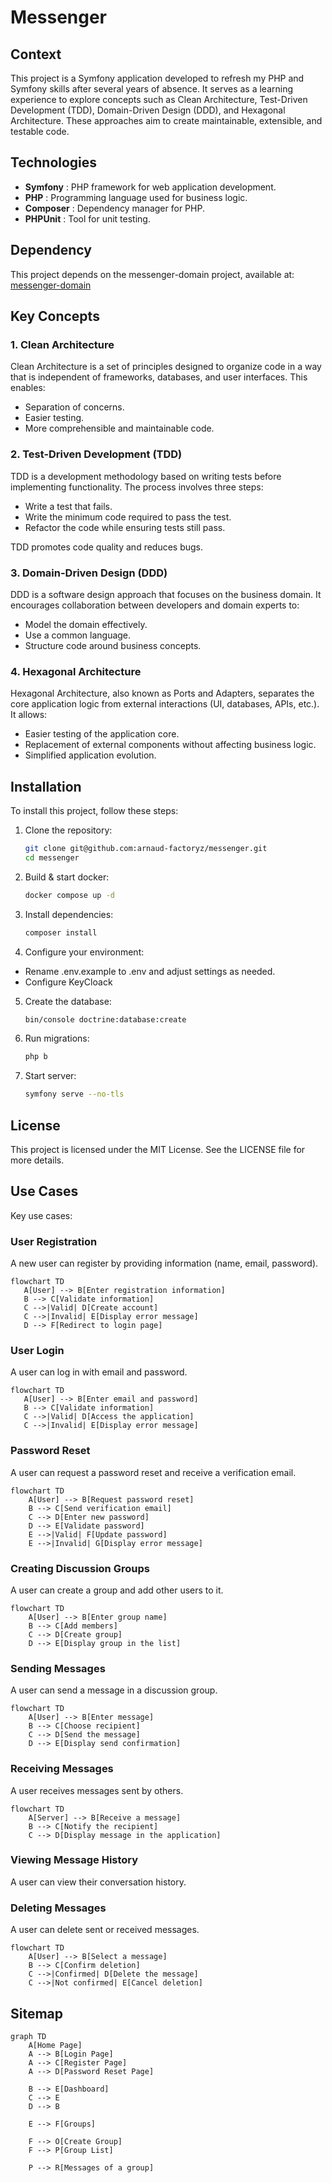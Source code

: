 # Messenger

## Context

This project is a Symfony application developed to refresh my PHP and Symfony skills after several years of absence. It serves as a learning experience to explore concepts such as Clean Architecture, Test-Driven Development (TDD), Domain-Driven Design (DDD), and Hexagonal Architecture. These approaches aim to create maintainable, extensible, and testable code.

## Technologies

- **Symfony** : PHP framework for web application development.
- **PHP** : Programming language used for business logic.
- **Composer** : Dependency manager for PHP.
- **PHPUnit** : Tool for unit testing.
## Dependency

This project depends on the messenger-domain project, available at: [messenger-domain](https://github.com/thetis20/messenger-domain)

## Key Concepts

### 1. Clean Architecture

Clean Architecture is a set of principles designed to organize code in a way that is independent of frameworks, databases, and user interfaces. This enables:

* Separation of concerns.
* Easier testing.
* More comprehensible and maintainable code.

### 2. Test-Driven Development (TDD)

TDD is a development methodology based on writing tests before implementing functionality. The process involves three steps:

* Write a test that fails.
* Write the minimum code required to pass the test.
* Refactor the code while ensuring tests still pass.

TDD promotes code quality and reduces bugs.

### 3. Domain-Driven Design (DDD)

DDD is a software design approach that focuses on the business domain. It encourages collaboration between developers and domain experts to:

* Model the domain effectively.
* Use a common language.
* Structure code around business concepts.

### 4. Hexagonal Architecture

Hexagonal Architecture, also known as Ports and Adapters, separates the core application logic from external interactions (UI, databases, APIs, etc.). It allows:

* Easier testing of the application core.
* Replacement of external components without affecting business logic.
* Simplified application evolution.

## Installation

To install this project, follow these steps:

1. Clone the repository:
   ```bash
   git clone git@github.com:arnaud-factoryz/messenger.git
   cd messenger
   ```

2. Build & start docker:
   ```bash
   docker compose up -d
   ```
3. Install dependencies:
   ```bash
   composer install
   ```

4. Configure your environment:
 * Rename .env.example to .env and adjust settings as needed.
 * Configure KeyCloack

5. Create the database:
   ```bash
   bin/console doctrine:database:create
   ```
6. Run migrations:
   ```bash
   php b
7. Start server:
   ```bash
   symfony serve --no-tls
   ```

## License

This project is licensed under the MIT License. See the LICENSE file for more details.

## Use Cases

Key use cases:

### User Registration

A new user can register by providing information (name, email, password).

```mermaid
flowchart TD
   A[User] --> B[Enter registration information]
   B --> C[Validate information]
   C -->|Valid| D[Create account]
   C -->|Invalid| E[Display error message]
   D --> F[Redirect to login page]
```

### User Login

A user can log in with email and password.

```mermaid
flowchart TD
   A[User] --> B[Enter email and password]
   B --> C[Validate information]
   C -->|Valid| D[Access the application]
   C -->|Invalid| E[Display error message]
```

### Password Reset

A user can request a password reset and receive a verification email.
```mermaid
flowchart TD
    A[User] --> B[Request password reset]
    B --> C[Send verification email]
    C --> D[Enter new password]
    D --> E[Validate password]
    E -->|Valid| F[Update password]
    E -->|Invalid| G[Display error message]
```

### Creating Discussion Groups

A user can create a group and add other users to it.

```mermaid
flowchart TD
    A[User] --> B[Enter group name]
    B --> C[Add members]
    C --> D[Create group]
    D --> E[Display group in the list]
```

### Sending Messages

A user can send a message in a discussion group.
```mermaid
flowchart TD
    A[User] --> B[Enter message]
    B --> C[Choose recipient]
    C --> D[Send the message]
    D --> E[Display send confirmation]
```

### Receiving Messages

A user receives messages sent by others.

```mermaid
flowchart TD
    A[Server] --> B[Receive a message]
    B --> C[Notify the recipient]
    C --> D[Display message in the application]
```
### Viewing Message History

A user can view their conversation history.

### Deleting Messages

A user can delete sent or received messages.

```mermaid
flowchart TD
    A[User] --> B[Select a message]
    B --> C[Confirm deletion]
    C -->|Confirmed| D[Delete the message]
    C -->|Not confirmed| E[Cancel deletion]
```

## Sitemap

```mermaid
graph TD
    A[Home Page]
    A --> B[Login Page]
    A --> C[Register Page]
    A --> D[Password Reset Page]
    
    B --> E[Dashboard]
    C --> E
    D --> B

    E --> F[Groups]

    F --> O[Create Group]
    F --> P[Group List]
    
    P --> R[Messages of a group]
```


